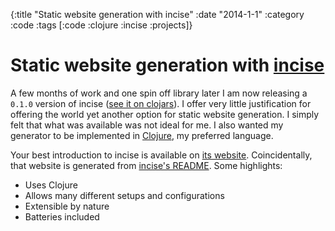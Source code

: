 {:title "Static website generation with incise"
 :date "2014-1-1"
 :category :code
 :tags [:code :clojure :incise :projects]}

# Static website generation with [incise][]

A few months of work and one spin off library later I am now releasing a `0.1.0` version of incise
([see it on clojars](https://clojars.org/incise)).
I offer very little justification for offering the world yet another option for static website generation.
I simply felt that what was available was not ideal for me.
I also wanted my generator to be implemented in [Clojure][], my preferred language.

Your best introduction to incise is available on [its website][incise].
Coincidentally, that website is generated from [incise's README][readme].
Some highlights:

* Uses Clojure
* Allows many different setups and configurations
* Extensible by nature
* Batteries included

[incise]: http://www.ryanmcg.com/incise/
[Clojure]: http://clojure.org/
[readme]: https://github.com/RyanMcG/incise/tree/master/README.md
